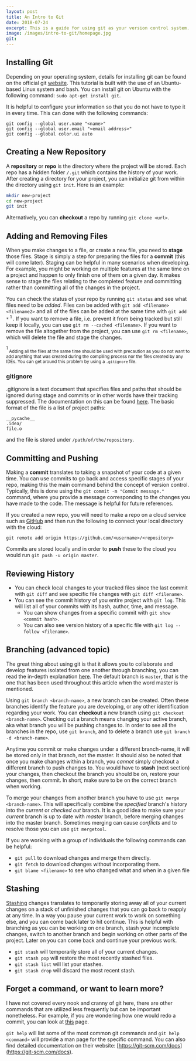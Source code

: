 ```yaml
---
layout: post
title: An Intro to Git
date: 2018-07-24
excerpt: This is a guide for using git as your version control system.
image: /images/intro-to-git/homepage.jpg
git:
---
```


## Installing Git

Depending on your operating system, details for installing git can be found on the official git [website](https://git-scm.com/book/en/v2/Getting-Started-Installing-Git).
This tutorial is built with the use of an Ubuntu-based Linux system and bash.
You can install git on Ubuntu with the following command: `sudo apt-get install git`.

It is helpful to configure your information so that you do not have to type it in every time. This can done with the following commands:
```
git config --global user.name "<name>"
git config --global user.email "<email address>"
git config --global color.ui auto
```

## Creating a New Repository
A __repository__ or __repo__ is the directory where the project will be stored. Each repo has a hidden folder `/.git` which contains the history of your work. After creating a directory for your project, you can initialize git from within the directory using `git init`. Here is an example:

```bash
mkdir new-project
cd new-project
git init
```

Alternatively, you can __checkout__ a repo by running `git clone <url>`.

## Adding and Removing Files
When you make changes to a file, or create a new file, you need to __stage__ those files. Stage is simply a step for preparing the files for a __commit__ (this will come later). Staging can be helpful in many scenarios when developing. For example, you might be working on multiple features at the same time on a project and happen to only finish one of them on a given day. It makes sense to stage the files relating to the completed feature and committing  rather than committing all of the changes in the project.

You can check the status of your repo by running `git status` and see what files need to be _added_. Files can be added with `git add <filename> <filename2>` and all of the files can be added at the same time with `git add *`<sup> 1 </sup>. If you want to remove a file, i.e. prevent it from being tracked but still keep it locally, you can use `git rm --cached <filename>`. If you want to remove the file altogether from the project, you can use `git rm <filename>`, which will delete the file and stage the changes.

<sup> 1 </sup> <sub>Adding all the files at the same time should be used with precaution as you do not want to add anything that was created during the compiling process nor the files created by any IDEs. You can get around this problem by using a `.gitignore` file.</sub>

### gitignore
.gitignore is a text document that specifies files and paths that should be ignored during stage and commits or in other words have their tracking suppressed. The documentation on this can be found [here](https://git-scm.com/docs/gitignore). The basic format of the file is a list of project paths:
```
__pycache__
.idea/
file.o
```
and the file is stored under `/path/of/the/repository`.

## Committing and Pushing
Making a __commit__ translates to taking a snapshot of your code at a given time. You can use commits to go back and access specific stages of your repo, making this the main command behind the concept of version control. Typically, this is done using the `git commit -m "Commit message."` command, where you provide a message corresponding to the changes you have made to the code. The message is helpful for future references.

If you created a new repo, you will need to make a repo on a cloud service such as [GitHub](https://github.com) and then run the following to connect your local directory with the cloud:
```
git remote add origin https://github.com/<username>/<repository>
```
Commits are stored locally and in order to __push__ these to the cloud you would run `git push -u origin master`.

## Reviewing History
 - You can check local changes to your tracked files since the last commit with `git diff` and see specific file changes with `git diff <filename>`.
 - You can see the  commit history of you entire project with `git log`. This will list all of your commits with its hash, author, time, and message.
    - You can show changes from a specific commit with `git show <commit hash>`.
    - You can also see version history of a specific file with `git log --follow <filename>`.

## Branching (advanced topic)
The great thing about using git is that it allows you to collaborate and develop features isolated from one another through branching, you can read the in-depth explanation [here](https://git-scm.com/book/en/v1/Git-Branching). The default branch is `master`, that is the one that has been used throughout this article when the word master is mentioned.

Using `git branch <branch-name>`, a new branch can be created. Often these branches identify the feature you are developing, or any other identification regarding your work. You can __checkout__ a new branch using `git checkout <branch-name>`. Checking out a branch means changing your active branch, aka what branch you will be pushing changes to. In order to see all the branches in the repo, use `git branch`, and to delete a branch use `git branch -d <branch-name>`.

Anytime you commit or make changes under a different branch-name, it will be stored only in that branch, not the master. It should also be noted that once you make changes within a branch, you _cannot_ simply checkout a different branch to push changes to. You would have to __stash__ (next section) your changes, then checkout the branch you should be on, restore your changes, then commit. In short, make sure to be on the correct branch when working.

To merge your changes from another branch you have to use `git merge <branch-name>`. This will specifically combine the _specified_ branch's history into the _current_ or _checked out_ branch. It is a good idea to make sure your _current_ branch is up to date with _master_ branch, before merging changes into the master branch. Sometimes merging can cause _conflicts_ and to resolve those you can use `git mergetool`.

If you are working with a group of individuals the following commands can be helpful:
 - `git pull` to download changes and merge them directly.
 - `git fetch` to download changes without incorporating them.
 - `git blame <filename>` to see who changed what and when in a given file

## Stashing
[Stashing](https://git-scm.com/book/en/v1/Git-Tools-Stashing) changes translates to temporarily storing away all of your current changes on a stack of unfinished changes that you can go back to reapply at any time. In a way you pause your current work to work on something else, and you can come back later to hit continue. This is helpful with branching as you can be working on one branch, stash your incomplete changes, switch to another branch and begin working on other parts of the project. Later on you can come back and continue your previous work.

- `git stash` will temporarily store all of your current changes.
- `git stash pop` will restore the most recently stashed files.
- `git stash list` will list your stashes.
- `git stash drop` will discard the most recent stash.

## Forget a command, or want to learn more?
I have not covered every nook and cranny of git here, there are other commands that are utilized less frequently but can be important nonetheless. For example, if you are wondering how one would redo a commit, you can look at [this](https://git-scm.com/docs/git-reset) page.

`git help` will list some of the most common git commands and `git help <command>` will provide a man page for the specific command. You can also find detailed documentation on their website: [https://git-scm.com/docs](https://git-scm.com/docs).
